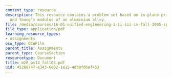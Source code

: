 ```yaml
---
content_type: resource
description: This resource contains a problem set based on in-plane principal stresses,
  and Young's modulus of an aluminium alloy.
file: /media/courses/16-01-unified-engineering-i-ii-iii-iv-fall-2005-spring-2006/45268747e3436e021e154db0fd6ef453_m20_ps14_fall03.pdf
file_type: application/pdf
learning_resource_types:
- Assignments
ocw_type: OCWFile
parent_title: Assignments
parent_type: CourseSection
resourcetype: Document
title: m20_ps14_fall03.pdf
uid: 45268747-e343-6e02-1e15-4db0fd6ef453
---
```

